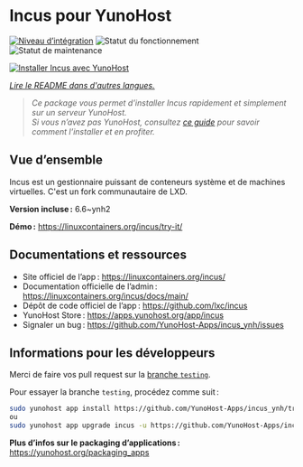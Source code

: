 <!--
Nota bene : ce README est automatiquement généré par <https://github.com/YunoHost/apps/tree/master/tools/readme_generator>
Il NE doit PAS être modifié à la main.
-->

# Incus pour YunoHost

[![Niveau d’intégration](https://apps.yunohost.org/badge/integration/incus)](https://ci-apps.yunohost.org/ci/apps/incus/)
![Statut du fonctionnement](https://apps.yunohost.org/badge/state/incus)
![Statut de maintenance](https://apps.yunohost.org/badge/maintained/incus)

[![Installer Incus avec YunoHost](https://install-app.yunohost.org/install-with-yunohost.svg)](https://install-app.yunohost.org/?app=incus)

*[Lire le README dans d'autres langues.](./ALL_README.md)*

> *Ce package vous permet d’installer Incus rapidement et simplement sur un serveur YunoHost.*  
> *Si vous n’avez pas YunoHost, consultez [ce guide](https://yunohost.org/install) pour savoir comment l’installer et en profiter.*

## Vue d’ensemble

Incus est un gestionnaire puissant de conteneurs système et de machines virtuelles. C'est un fork communautaire de LXD.


**Version incluse :** 6.6~ynh2

**Démo :** <https://linuxcontainers.org/incus/try-it/>
## Documentations et ressources

- Site officiel de l’app : <https://linuxcontainers.org/incus/>
- Documentation officielle de l’admin : <https://linuxcontainers.org/incus/docs/main/>
- Dépôt de code officiel de l’app : <https://github.com/lxc/incus>
- YunoHost Store : <https://apps.yunohost.org/app/incus>
- Signaler un bug : <https://github.com/YunoHost-Apps/incus_ynh/issues>

## Informations pour les développeurs

Merci de faire vos pull request sur la [branche `testing`](https://github.com/YunoHost-Apps/incus_ynh/tree/testing).

Pour essayer la branche `testing`, procédez comme suit :

```bash
sudo yunohost app install https://github.com/YunoHost-Apps/incus_ynh/tree/testing --debug
ou
sudo yunohost app upgrade incus -u https://github.com/YunoHost-Apps/incus_ynh/tree/testing --debug
```

**Plus d’infos sur le packaging d’applications :** <https://yunohost.org/packaging_apps>
